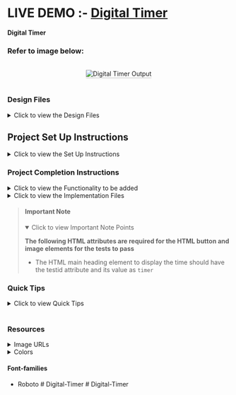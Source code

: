 # LIVE DEMO :- <a href="https://swathi-digital-timer-app.netlify.app/"> Digital Timer</a>

**Digital Timer**

### Refer to image below:

<br/>
<div style="text-align: center;">
    <img src="https://assets.ccbp.in/frontend/content/react-js/digital-timer-output.gif" alt="Digital Timer Output" style="max-width:70%;box-shadow:0 2.8px 2.2px rgba(0, 0, 0, 0.12)" />
</div>
<br/>

### Design Files

<details>
<summary>Click to view the Design Files</summary>

- [Extra Small (Size < 576px), Small (Size >= 576px)](https://assets.ccbp.in/frontend/content/react-js/digital-timer-sm-output.png)
- [Medium (Size >= 768px), Large (Size >= 992px) and Extra Large (Size >= 1200px)](https://assets.ccbp.in/frontend/content/react-js/digital-timer-lg-output.png)

</details>

## Project Set Up Instructions

<details>
<summary>Click to view the Set Up Instructions</summary>

- Download dependencies by running `npm install`
- Start up the app using `npm start`
</details>

### Project Completion Instructions

<details>
<summary>Click to view the Functionality to be added</summary>

#### Add Functionality

The app must have the following functionalities

- When the **Start** button is clicked
  - The **Start** text should change to **Pause** text
  - The **play icon** should be replaced by **pause icon**
  - The **Timer** status should change to **Running**
  - The **Timer** should start running backward from the timer limit value set
  - If the **Timer** has been paused after starting, it should resume from where it was paused
  - Both the **Plus** and **Minus** buttons should be disabled
- When the **Pause** button is clicked
  - The **Pause** text should change to **Start** text
  - The **pause icon** should be replaced by **play icon**
  - The **Timer** should stop running backward
  - The **Timer** status should change to **Paused**
  - Both the **Plus** and **Minus** buttons should be disabled
- When the button with **Plus** is clicked
  - The timer limit value should increase by 1 minute
  - The **Timer** should display time with the increased timer limit value
- When the button with **Minus** is clicked
  - The timer limit value should decrease by 1 minute
  - The **Timer** should display time with the decreased timer limit value
- When the timer limit value is modified by clicking **Plus** or **Minus** button then the clicking on **Start** button should start the Timer with modified value
- When the **Timer** ends (displays **00:00**)
  - The **Pause** text should change to **Start** text
  - The **pause icon** should be replaced by **play icon**
  - The **Timer** should stop running backward
  - The **Timer** status should change to **Paused**
- After completion of **Timer**, when the **Start** button is clicked
  - The **Start** text should change to **Pause** text
  - The **play icon** should be replaced by **pause icon**
  - The **Timer** should start running backward from the current timer limit value.
  - The **Timer** status should change to **Running**
- When the **Reset** button is clicked then
  - The **Pause** text should change to **Start** text
  - The **pause icon** should be replaced by **play icon**
  - The **Timer** should stop running backward
  - The **Timer** status should change to **Paused**
  - Initial **Timer** limit value should be displayed
  - Both the **Plus** and **Minus** buttons should be enabled

</details>

<details>
<summary>Click to view the Implementation Files</summary>

- Your task is to complete the implementation of
  - `src/components/DigitalTimer/index.js`
  - `src/components/DigitalTimer/index.css`

</details>

> #### Important Note
>
> <details open>
> <summary>Click to view Important Note Points</summary>
>
> **The following HTML attributes are required for the HTML button and image elements for the tests to pass**
>
> - The HTML main heading element to display the time should have the testid attribute and its value as `timer`
> </details>

### Quick Tips

<details>
<summary>Click to view Quick Tips</summary>

- You can use the below box-shadow CSS property to apply box-shadow effect to
  the containers,

  ```
    box-shadow: 0px 8px 40px rgba(7, 7, 7, 0.08);

  ```

- The floor() method rounds a number **DOWNWARDS** to the nearest integer, and
  returns the result.
  ```
  console.log(Math.floor(5.95)); // output: 5
  ```
- You can use the `background-position` property to set the starting position of a background image.
  ```
  background-position: center;
  ```

</details>
<br/>

### Resources

<details>
<summary>Image URLs</summary>

#### Images

- [https://assets.ccbp.in/frontend/react-js/digital-timer-elapsed-bg.png](https://assets.ccbp.in/frontend/react-js/digital-timer-elapsed-bg.png)
- [https://assets.ccbp.in/frontend/react-js/play-icon-img.png](https://assets.ccbp.in/frontend/react-js/play-icon-img.png) alt text should be `play icon`
- [https://assets.ccbp.in/frontend/react-js/pause-icon-img.png](https://assets.ccbp.in/frontend/react-js/pause-icon-img.png) alt text should be `pause icon`
- [https://assets.ccbp.in/frontend/react-js/reset-icon-img.png](https://assets.ccbp.in/frontend/react-js/reset-icon-img.png) alt text should be `reset icon`
</details>

<details>
<summary>Colors</summary>

#### Colors

<div style="background-color: #ffffff ; width: 150px; padding: 10px; color: black">Hex: #ffffff</div>
<div style="background-color: #cffcf1 ; width: 150px; padding: 10px; color: black">Hex: #cffcf1</div>
<div style="background-color: #1e293b ; width: 150px; padding: 10px; color: white">Hex: #1e293b</div>
<div style="background-color: #0f172a ; width: 150px; padding: 10px; color: white">Hex: #0f172a</div>
<div style="background-color: #defafe ; width: 150px; padding: 10px; color: black">Hex: #defafe</div>
<div style="background-color: #00d9f5 ; width: 150px; padding: 10px; color: white">Hex: #00d9f5</div>

</details>

#### Font-families

- Roboto
  #   D i g i t a l - T i m e r 
   
   
#   D i g i t a l - T i m e r  
 